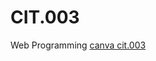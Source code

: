 # CIT.003
 Web Programming
 [canva cit.003](https://www.canva.com/design/DAFHbWxINPk/h3aEmbt5HT35sxATa7g4eQ/view?utm_content=DAFHbWxINPk&utm_campaign=designshare&utm_medium=link&utm_source=publishsharelink)
